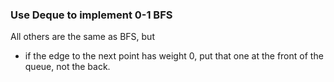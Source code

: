 ### Use Deque to implement 0-1 BFS

All others are the same as BFS, but
- if the edge to the next point has weight 0, put that one at the front of the
    queue, not the back.
